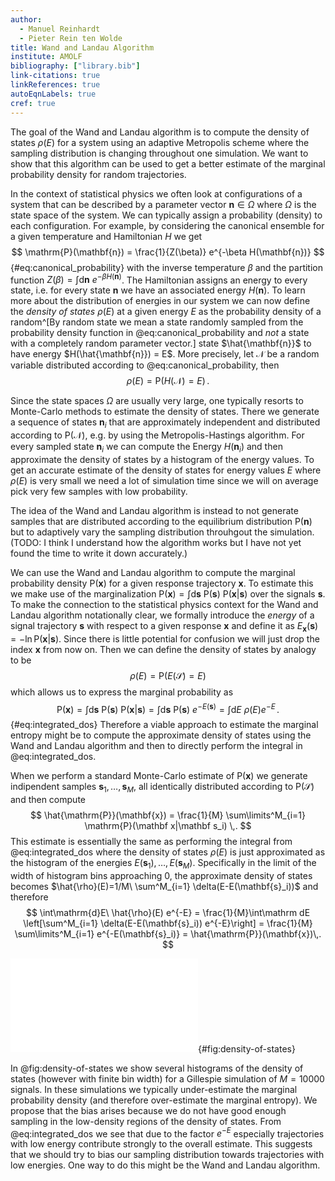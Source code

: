 ```yaml
---
author:
  - Manuel Reinhardt
  - Pieter Rein ten Wolde
title: Wand and Landau Algorithm
institute: AMOLF
bibliography: ["library.bib"]
link-citations: true
linkReferences: true
autoEqnLabels: true
cref: true
---
```


The goal of the Wand and Landau algorithm is to compute the density of states $\rho(E)$ for a system using an adaptive Metropolis scheme where the sampling distribution is changing throughout one simulation. We want to show that this algorithm can be used to get a better estimate of the marginal probability density for random trajectories.

In the context of statistical physics we often look at configurations of a system that can be described by a parameter vector $\mathbf{n}\in\Omega$ where $\Omega$ is the state space of the system. We can typically assign a probability (density) to each configuration. For example, by considering the canonical ensemble for a given temperature and Hamiltonian $H$ we get
$$
\mathrm{P}(\mathbf{n}) = \frac{1}{Z(\beta)} e^{-\beta H(\mathbf{n})}
$$ {#eq:canonical_probability}
with the inverse temperature $\beta$ and the partition function $Z(\beta)=\int \mathrm{d}\mathbf{n}\ e^{-\beta H(\mathbf{n})}$. The Hamiltonian assigns an energy to every state, i.e. for every state $\mathbf{n}$ we have an associated energy $H(\mathbf{n})$. To learn more about the distribution of energies in our system we can now define the _density of states_ $\rho(E)$ at a given energy $E$ as the probability density of a random^[By random state we mean a state randomly sampled from the probability density function in @eq:canonical_probability and _not_ a state with a completely random parameter vector.] state $\hat{\mathbf{n}}$ to have energy $H(\hat{\mathbf{n}}) = E$. More precisely, let $\mathcal{N}$ be a random variable distributed according to @eq:canonical_probability, then
$$
\rho(E) = \mathrm{P}\left(H(\mathcal N) = E\right)\,.
$$

Since the state spaces $\Omega$ are usually very large, one typically resorts to Monte-Carlo methods to estimate the density of states. There we generate a sequence of states $\mathbf{n}_i$ that are approximately independent and distributed according to $\mathrm{P}(\mathcal{N})$, e.g. by using the Metropolis-Hastings algorithm. For every sampled state $\mathbf{n}_i$ we can compute the Energy $H(\mathbf{n}_i)$ and then approximate the density of states by a histogram of the energy values. To get an accurate estimate of the density of states for energy values $E$ where $\rho(E)$ is very small we need a lot of simulation time since we will on average pick very few samples with low probability. 

The idea of the Wand and Landau algorithm is instead to not generate samples that are distributed according to the equilibrium distribution $\mathrm{P}(\mathbf{n})$ but to adaptively vary the sampling distribution throuhgout the simulation. (TODO: I think I understand how the algorithm works but I have not yet found the time to write it down accurately.) 

We can use the Wand and Landau algorithm to compute the marginal probability density $\mathrm{P}(\mathbf{x})$ for a given response trajectory $\mathbf{x}$. To estimate this we make use of the marginalization
$\mathrm{P}(\mathbf{x}) = \int \mathrm{d}\mathbf{s}\ \mathrm{P}(\mathbf{s})\ \mathrm P(\mathbf{x}|\mathbf{s})$
over the signals $\mathbf s$. To make the connection to the statistical physics context for the Wand and Landau algorithm notationally clear, we formally introduce the _energy_ of a signal trajectory $\mathbf s$ with respect to a given response $\mathbf x$ and define it as $E_\mathbf{x}(\mathbf s) = -\ln\mathrm{P}(\mathbf{x}|\mathbf{s})$. Since there is little potential for confusion we will just drop the index $\mathbf x$ from now on. Then we can define the density of states by analogy to be
$$
\rho(E) = \mathrm P\left(E(\mathcal S) = E\right)
$$
which allows us to express the marginal probability as
$$
\mathrm{P}(\mathbf{x}) = \int \mathrm{d}\mathbf{s}\ \mathrm{P}(\mathbf{s})\ \mathrm P(\mathbf{x}|\mathbf{s}) = \int \mathrm{d}\mathbf{s}\ \mathrm{P}(\mathbf{s})\ e^{-E(\mathbf s)} = \int\mathrm{d}E\ \rho(E) e^{-E}\,.
$$ {#eq:integrated_dos}
Therefore a viable approach to estimate the marginal entropy might be to compute the approximate density of states using the Wand and Landau algorithm and then to directly perform the integral in @eq:integrated_dos.

When we perform a standard Monte-Carlo estimate of $\mathrm{P}(\mathbf{x})$ we generate indipendent samples $\mathbf{s}_1,\ldots,\mathbf{s}_M$, all identically distributed according to $\mathrm P(\mathcal{S})$ and then compute
$$
\hat{\mathrm{P}}(\mathbf{x}) = \frac{1}{M} \sum\limits^M_{i=1} \mathrm{P}(\mathbf x|\mathbf s_i) \,.
$$
This estimate is essentially the same as performing the integral from @eq:integrated_dos where the density of states $\rho(E)$ is just approximated as the histogram of the energies $E(\mathbf{s}_1),\ldots,E(\mathbf{s}_M)$. Specifically in the limit of the width of histogram bins approaching 0, the approximate density of states becomes $\hat{\rho}(E)=1/M\ \sum^M_{i=1} \delta(E-E(\mathbf{s}_i))$ and therefore
$$
\int\mathrm{d}E\ \hat{\rho}(E) e^{-E} = \frac{1}{M}\int\mathrm dE \left[\sum^M_{i=1} \delta(E-E(\mathbf{s}_i)) e^{-E}\right] = \frac{1}{M} \sum\limits^M_{i=1} e^{-E(\mathbf{s}_i)} = \hat{\mathrm{P}}(\mathbf{x})\,.
$$

![Histograms of the negative log-likelihoods per unit time for various signals and one given response. The y-axis shows probability densities which are akin to the density of states in statistical physics. The data are from Gillespie simulations using a single random trajectory $\mathbf x$ of duration $T$ and 10000 signal trajectories $\mathbf{s}_i$, each sampled from $\mathrm{P}(\mathbf s)$.](figures/density-of-states.pdf){#fig:density-of-states}

In @fig:density-of-states we show several histograms of the density of states (however with finite bin width) for a Gillespie simulation of $M=10000$ signals. In these simulations we typically under-estimate the marginal probability density (and therefore over-estimate the marginal entropy). We propose that the bias arises because we do not have good enough sampling in the low-density regions of the density of states. From @eq:integrated_dos we see that due to the factor $e^{-E}$ especially trajectories with low energy contribute strongly to the overall estimate. This suggests that we should try to bias our sampling distribution towards trajectories with low energies. One way to do this might be the Wand and Landau algorithm.
